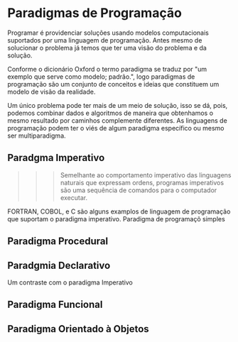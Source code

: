 # Paradigmas de Programação

Programar é providenciar soluções usando modelos computacionais suportados por uma linguagem de programação. Antes mesmo de solucionar o problema já temos que ter uma visão do problema e da solução.

Conforme o dicionário Oxford o termo paradigma se traduz por "um exemplo que serve como modelo; padrão.", logo paradigmas de programação são um conjunto de conceitos e ideias que constituem um modelo de visão da realidade.

Um único problema pode ter mais de um meio de solução, isso se dá, pois, podemos combinar dados e algoritmos de maneira que obtenhamos o mesmo resultado por caminhos complemente diferentes. As linguagens de programação podem ter o viés de algum paradigma específico ou mesmo ser multiparadigma.

## Paradgma Imperativo
>>> Semelhante ao comportamento imperativo das linguagens naturais que expressam ordens, programas imperativos são uma sequência de comandos para o computador executar.


FORTRAN, COBOL, e C são alguns examplos de linguagem de programação que suportam o paradigma imperativo.
Paradigma de programaçõ simples

## Paradigma Procedural

## Paradgmia Declarativo

Um contraste com o paradigma Imperativo

## Paradigma Funcional

## Paradigma Orientado à Objetos